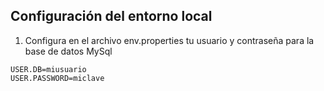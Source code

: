 ## Configuración del entorno local

1. Configura en el archivo env.properties tu usuario y contraseña para la base de datos MySql

```properties
USER.DB=miusuario
USER.PASSWORD=miclave
